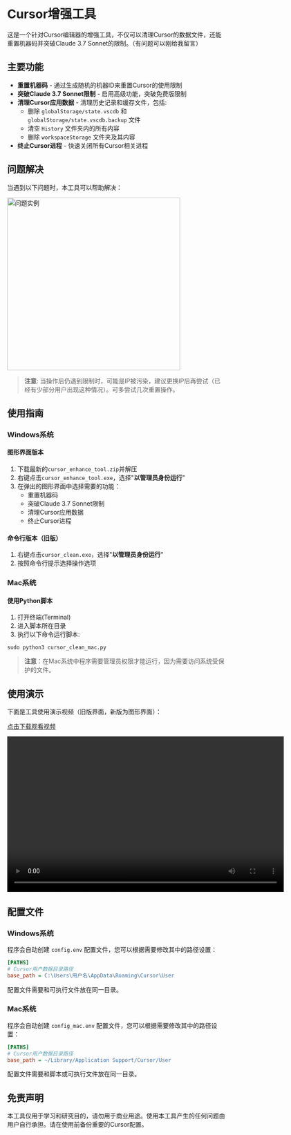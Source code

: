 # Cursor增强工具

这是一个针对Cursor编辑器的增强工具，不仅可以清理Cursor的数据文件，还能重置机器码并突破Claude 3.7 Sonnet的限制。（有问题可以刚给我留言）

## 主要功能

* **重置机器码** - 通过生成随机的机器ID来重置Cursor的使用限制
* **突破Claude 3.7 Sonnet限制** - 启用高级功能，突破免费版限制
* **清理Cursor应用数据** - 清理历史记录和缓存文件，包括:
  * 删除 `globalStorage/state.vscdb` 和 `globalStorage/state.vscdb.backup` 文件
  * 清空 `History` 文件夹内的所有内容
  * 删除 `workspaceStorage` 文件夹及其内容
* **终止Cursor进程** - 快速关闭所有Cursor相关进程

## 问题解决

当遇到以下问题时，本工具可以帮助解决：

<img src="ee959738cc1fe045a8e741b906a100fb.png" alt="问题实例" width="400"/>

> **注意**: 当操作后仍遇到限制时，可能是IP被污染，建议更换IP后再尝试（已经有少部分用户出现这种情况）。可多尝试几次重置操作。

## 使用指南

### Windows系统

#### 图形界面版本

1. 下载最新的`cursor_enhance_tool.zip`并解压
2. 右键点击`cursor_enhance_tool.exe`，选择"**以管理员身份运行**"
3. 在弹出的图形界面中选择需要的功能：
   - 重置机器码
   - 突破Claude 3.7 Sonnet限制
   - 清理Cursor应用数据
   - 终止Cursor进程

#### 命令行版本（旧版）

1. 右键点击`cursor_clean.exe`，选择"**以管理员身份运行**"
2. 按照命令行提示选择操作选项

### Mac系统

#### 使用Python脚本

1. 打开终端(Terminal)
2. 进入脚本所在目录
3. 执行以下命令运行脚本:
```
sudo python3 cursor_clean_mac.py
```

> **注意**：在Mac系统中程序需要管理员权限才能运行，因为需要访问系统受保护的文件。

## 使用演示

下面是工具使用演示视频（旧版界面，新版为图形界面）：

[点击下载观看视频](20250530_005756.mp4)

<video width="640" height="360" controls>
  <source src="20250530_005756.mp4" type="video/mp4">
  您的浏览器不支持视频标签
</video>

## 配置文件

### Windows系统

程序会自动创建 `config.env` 配置文件，您可以根据需要修改其中的路径设置：

```ini
[PATHS]
# Cursor用户数据目录路径
base_path = C:\Users\用户名\AppData\Roaming\Cursor\User
```

配置文件需要和可执行文件放在同一目录。

### Mac系统

程序会自动创建 `config_mac.env` 配置文件，您可以根据需要修改其中的路径设置：

```ini
[PATHS]
# Cursor用户数据目录路径
base_path = ~/Library/Application Support/Cursor/User
```

配置文件需要和脚本或可执行文件放在同一目录。



## 免责声明

本工具仅用于学习和研究目的，请勿用于商业用途。使用本工具产生的任何问题由用户自行承担。请在使用前备份重要的Cursor配置。
